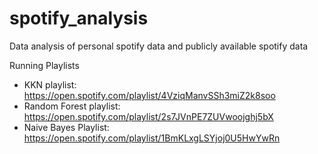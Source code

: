 # spotify_analysis
Data analysis of personal spotify data and publicly available spotify data

Running Playlists
- KKN playlist: https://open.spotify.com/playlist/4VziqManvSSh3miZ2k8soo
- Random Forest playlist: https://open.spotify.com/playlist/2s7JVnPE7ZUVwoojghj5bX
- Naive Bayes Playlist: https://open.spotify.com/playlist/1BmKLxgLSYjoj0U5HwYwRn

